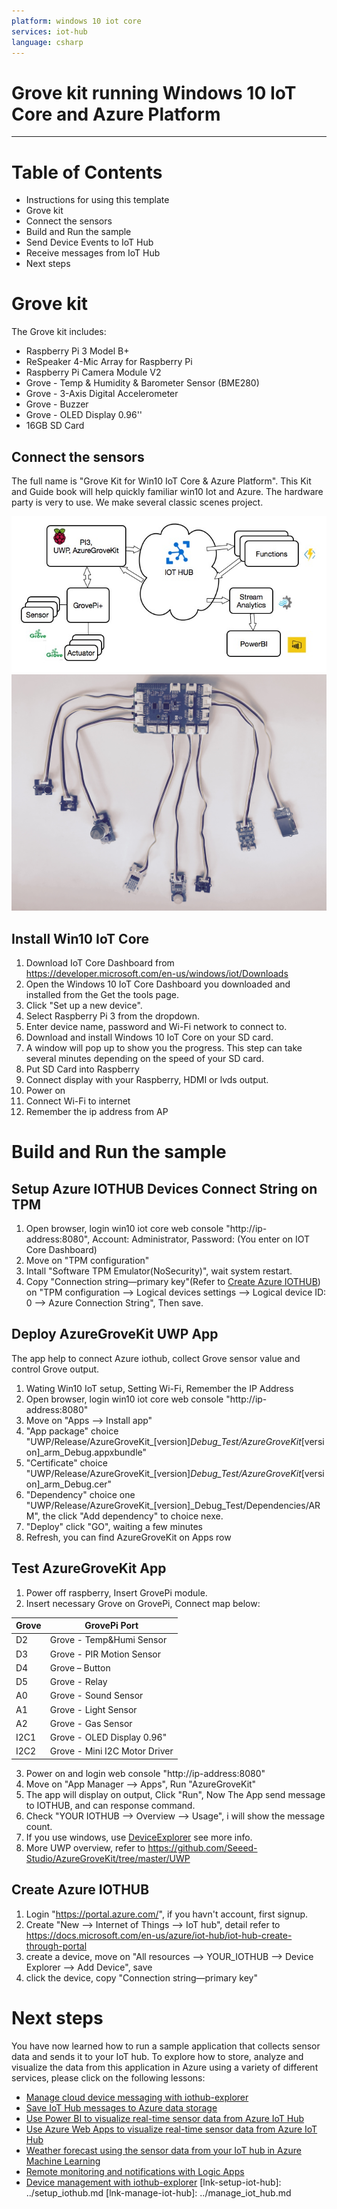 ```yaml
---
platform: windows 10 iot core
services: iot-hub
language: csharp
---
```


Grove kit running Windows 10 IoT Core and Azure Platform
===
---

# Table of Contents

-   Instructions for using this template
-   Grove kit
-   Connect the sensors
-   Build and Run the sample
-   Send Device Events to IoT Hub
-   Receive messages from IoT Hub
-   Next steps

# Grove kit

The Grove kit includes:

-   Raspberry Pi 3 Model B+
-   ReSpeaker 4-Mic Array for Raspberry Pi
-   Raspberry Pi Camera Module V2
-   Grove - Temp & Humidity & Barometer Sensor (BME280)
-   Grove - 3-Axis Digital Accelerometer
-   Grove - Buzzer
-   Grove - OLED Display 0.96''
-   16GB SD Card

## Connect the sensors

The full name is "Grove Kit for Win10 IoT Core & Azure Platform". This Kit and Guide book will help quickly familiar win10 Iot and Azure. The hardware party is very to use. We make several classic scenes project.

![Data flow](media/grove-starter-kit-windows-10-iot-core-csharp/data-flow.png)
![Physical](media/grove-starter-kit-windows-10-iot-core-csharp/physical.jpg)

## Install Win10 IoT Core

1. Download IoT Core Dashboard from <https://developer.microsoft.com/en-us/windows/iot/Downloads>
2. Open the Windows 10 IoT Core Dashboard you downloaded and installed from the Get the tools page.
3. Click "Set up a new device".
4. Select Raspberry Pi 3 from the dropdown.
5. Enter device name, password and Wi-Fi network to connect to.
6. Download and install Windows 10 IoT Core on your SD card.
7. A window will pop up to show you the progress. This step can take several minutes depending on the speed of your SD card.
8. Put SD Card into Raspberry
9. Connect display with your Raspberry, HDMI or lvds output.
10. Power on
11. Connect Wi-Fi to internet
12. Remember the ip address from AP

# Build and Run the sample

## Setup Azure IOTHUB Devices Connect String on TPM

1. Open browser, login win10 iot core web console "http://ip-address:8080", Account: Administrator, Password: (You enter on IOT Core Dashboard)
1. Move on "TPM configuration"
2. Intall "Software TPM Emulator(NoSecurity)", wait system restart.
3. Copy "Connection string—primary key"(Refer to [Create Azure IOTHUB](https://github.com/Seeed-Studio/AzureGroveKit#create-azure-iothub)) on "TPM configuration --> Logical devices settings --> Logical device ID: 0 --> Azure Connection String", Then save.

## Deploy AzureGroveKit UWP App

The app help to connect Azure iothub, collect Grove sensor value and control Grove output.
1. Wating Win10 IoT setup, Setting Wi-Fi, Remember the IP Address
2. Open browser, login win10 iot core web console "http://ip-address:8080"
3. Move on "Apps --> Install app"
4. "App package" choice "UWP/Release/AzureGroveKit_[version]_Debug_Test/AzureGroveKit_[version]_arm_Debug.appxbundle"
5. "Certificate" choice "UWP/Release/AzureGroveKit_[version]_Debug_Test/AzureGroveKit_[version]_arm_Debug.cer"
6. "Dependency" choice one "UWP/Release/AzureGroveKit_[version]_Debug_Test/Dependencies/ARM", the click "Add dependency" to choice nexe.
5. "Deploy" click "GO", waiting a few minutes
6. Refresh, you can find AzureGroveKit on Apps row

## Test AzureGroveKit App

1. Power off raspberry, Insert GrovePi module.
2. Insert necessary Grove on GrovePi, Connect map below:

  Grove| GrovePi Port
  -----| ------------
  D2   | Grove - Temp&Humi Sensor
  D3   | Grove - PIR Motion Sensor
  D4   | Grove – Button
  D5   | Grove - Relay
  A0   | Grove - Sound Sensor
  A1   | Grove - Light Sensor
  A2   | Grove - Gas Sensor
  I2C1 | Grove - OLED Display 0.96"
  I2C2 | Grove - Mini I2C Motor Driver
3. Power on and login web console "http://ip-address:8080"
4. Move on "App Manager --> Apps", Run "AzureGroveKit"
5. The app will display on output, Click "Run", Now The App send message to IOTHUB, and can response command.
6. Check "YOUR IOTHUB --> Overview --> Usage", i will show the message count.
7. If you use windows, use [DeviceExplorer](https://github.com/Azure/azure-iot-sdk-csharp/tree/master/tools/DeviceExplorer) see more info.
8. More UWP overview, refer to <https://github.com/Seeed-Studio/AzureGroveKit/tree/master/UWP>

## Create Azure IOTHUB
1. Login "<https://portal.azure.com/>", if you havn't account, first signup.
2. Create "New --> Internet of Things --> IoT hub", detail refer to <https://docs.microsoft.com/en-us/azure/iot-hub/iot-hub-create-through-portal>
3. create a device, move on "All resources --> YOUR_IOTHUB --> Device Explorer --> Add Device", save
4. click the device, copy "Connection string—primary key"


# Next steps

You have now learned how to run a sample application that collects sensor data and sends it to your IoT hub. To explore how to store, analyze and visualize the data from this application in Azure using a variety of different services, please click on the following lessons:

-   [Manage cloud device messaging with iothub-explorer](https://docs.microsoft.com/en-us/azure/iot-hub/iot-hub-explorer-cloud-device-messaging)
-   [Save IoT Hub messages to Azure data storage](https://docs.microsoft.com/en-us/azure/iot-hub/iot-hub-store-data-in-azure-table-storage)
-   [Use Power BI to visualize real-time sensor data from Azure IoT Hub](https://docs.microsoft.com/en-us/azure/iot-hub/iot-hub-live-data-visualization-in-power-bi)
-   [Use Azure Web Apps to visualize real-time sensor data from Azure IoT Hub](https://docs.microsoft.com/en-us/azure/iot-hub/iot-hub-live-data-visualization-in-web-apps)
-   [Weather forecast using the sensor data from your IoT hub in Azure Machine Learning](https://docs.microsoft.com/en-us/azure/iot-hub/iot-hub-weather-forecast-machine-learning)
-   [Remote monitoring and notifications with ​​Logic ​​Apps](https://docs.microsoft.com/en-us/azure/iot-hub/iot-hub-monitoring-notifications-with-azure-logic-apps)
-   [Device management with iothub-explorer](https://docs.microsoft.com/en-us/azure/iot-hub/iot-hub-device-management-iothub-explorer)
[lnk-setup-iot-hub]: ../setup_iothub.md
[lnk-manage-iot-hub]: ../manage_iot_hub.md
